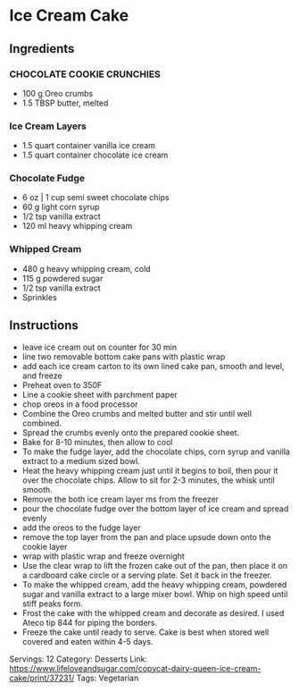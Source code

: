 # Ice Cream Cake
## Ingredients
### CHOCOLATE COOKIE CRUNCHIES
- 100 g Oreo crumbs
- 1.5 TBSP butter, melted
### Ice Cream Layers
- 1.5 quart container vanilla ice cream
- 1.5 quart container chocolate ice cream
### Chocolate Fudge
- 6 oz | 1 cup semi sweet chocolate chips
- 60 g light corn syrup
- 1/2 tsp vanilla extract
- 120 ml heavy whipping cream
### Whipped Cream
- 480 g heavy whipping cream, cold
- 115 g powdered sugar
- 1/2 tsp vanilla extract
- Sprinkles
## Instructions
- leave ice cream out on counter for 30 min
- line two removable bottom cake pans with plastic wrap
- add each ice cream carton to its own lined cake pan, smooth and level, and freeze
- Preheat oven to 350F
- Line a cookie sheet with parchment paper
- chop oreos in a food processor
- Combine the Oreo crumbs and melted butter and stir until well combined.
- Spread the crumbs evenly onto the prepared cookie sheet.
- Bake for 8-10 minutes, then allow to cool
- To make the fudge layer, add the chocolate chips, corn syrup and vanilla extract to a medium sized bowl.
- Heat the heavy whipping cream just until it begins to boil, then pour it over the chocolate chips. Allow to sit for 2-3 minutes, the whisk until smooth.
- Remove the both ice cream layer ms from the freezer
- pour the chocolate fudge over the bottom layer of ice cream and spread evenly
- add the oreos to the fudge layer
- remove the top layer from the pan and place upsude down onto the cookie layer
- wrap with plastic wrap and freeze overnight
- Use the clear wrap to lift the frozen cake out of the pan, then place it on a cardboard cake circle or a serving plate. Set it back in the freezer.
- To make the whipped cream, add the heavy whipping cream, powdered sugar and vanilla extract to a large mixer bowl. Whip on high speed until stiff peaks form.
- Frost the cake with the whipped cream and decorate as desired. I used Ateco tip 844 for piping the borders.
- Freeze the cake until ready to serve. Cake is best when stored well covered and eaten within 4-5 days.

Servings: 12
Category: Desserts
Link: https://www.lifeloveandsugar.com/copycat-dairy-queen-ice-cream-cake/print/37231/
Tags: Vegetarian

